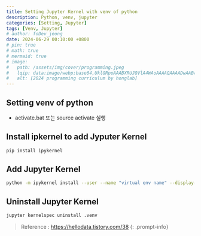 ```yaml
---
title: Setting Jupyter Kernel with venv of python
description: Python, venv, jupyter
categories: [Setting, Jupyter]
tags: [Venv, Jupyter]
# author: foDev_jeong
date: 2024-06-29 00:10:00 +0800
# pin: true
# math: true
# mermaid: true
# image:
#   path: /assets/img/cover/programming.jpeg
#   lqip: data:image/webp;base64,UklGRpoAAABXRUJQVlA4WAoAAAAQAAAADwAABwAAQUxQSDIAAAARL0AmbZurmr57yyIiqE8oiG0bejIYEQTgqiDA9vqnsUSI6H+oAERp2HZ65qP/VIAWAFZQOCBCAAAA8AEAnQEqEAAIAAVAfCWkAALp8sF8rgRgAP7o9FDvMCkMde9PK7euH5M1m6VWoDXf2FkP3BqV0ZYbO6NA/VFIAAAA
#   alt: [2024 programming curriculum by honglab]
---
```




## Setting venv of python 

- activate.bat 또는 source activate 실행

## Install ipkernel to add Jyputer Kernel 

~~~sh
pip install ipykernel
~~~

## Add Jupyter Kernel

~~~sh
python -m ipykernel install --user --name "virtual env name" --display-name "shown name of diplay"
~~~

## Uninstall Jupyter Kernel

~~~sh
jupyter kernelspec uninstall .venv
~~~
<!-- 
![ Tools for building LLM Application ](/assets/img/llm/LLM_tools_for_building.jpeg){: .light .shadow .rounded-10 w='1212' h='668' } -->


>Reference : <https://hellodata.tistory.com/38>
{: .prompt-info}